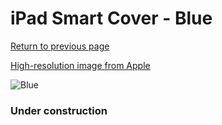 # iPad Smart Cover - Blue

[Return to previous page](/ipad_2)

[High-resolution image from Apple](https://store.storeimages.cdn-apple.com/8756/as-images.apple.com/is/MC942?wid=4500&hei=4500&fmt=png)

<div style="width: 384px"><img src="/everyphone/MC942.png" alt="Blue"></div>

### Under construction
